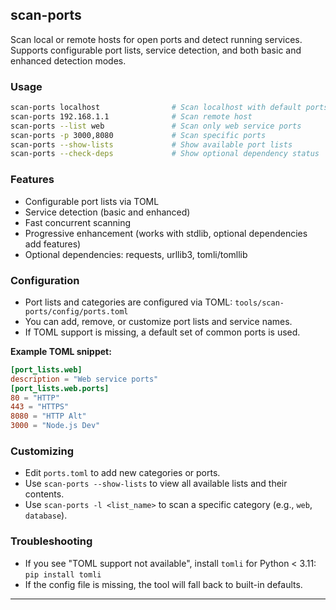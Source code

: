 
## scan-ports

Scan local or remote hosts for open ports and detect running services. Supports configurable port lists, service detection, and both basic and enhanced detection modes.

### Usage

```bash
scan-ports localhost                # Scan localhost with default ports
scan-ports 192.168.1.1              # Scan remote host
scan-ports --list web               # Scan only web service ports
scan-ports -p 3000,8080             # Scan specific ports
scan-ports --show-lists             # Show available port lists
scan-ports --check-deps             # Show optional dependency status
```

### Features
- Configurable port lists via TOML
- Service detection (basic and enhanced)
- Fast concurrent scanning
- Progressive enhancement (works with stdlib, optional dependencies add features)
- Optional dependencies: requests, urllib3, tomli/tomllib

### Configuration
- Port lists and categories are configured via TOML: `tools/scan-ports/config/ports.toml`
- You can add, remove, or customize port lists and service names.
- If TOML support is missing, a default set of common ports is used.

**Example TOML snippet:**
```toml
[port_lists.web]
description = "Web service ports"
[port_lists.web.ports]
80 = "HTTP"
443 = "HTTPS"
8080 = "HTTP Alt"
3000 = "Node.js Dev"
```

### Customizing
- Edit `ports.toml` to add new categories or ports.
- Use `scan-ports --show-lists` to view all available lists and their contents.
- Use `scan-ports -l <list_name>` to scan a specific category (e.g., `web`, `database`).

### Troubleshooting
- If you see "TOML support not available", install `tomli` for Python < 3.11: `pip install tomli`
- If the config file is missing, the tool will fall back to built-in defaults.

---
